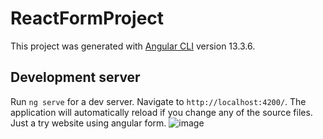 # ReactFormProject

This project was generated with [Angular CLI](https://github.com/angular/angular-cli) version 13.3.6.

## Development server

Run `ng serve` for a dev server. Navigate to `http://localhost:4200/`. The application will automatically reload if you change any of the source files.
Just a try website using angular form.
![image](https://user-images.githubusercontent.com/95341493/209474236-f4810133-0b59-4ee7-a29a-2b0916ec39de.png)
